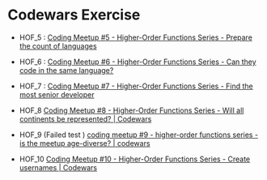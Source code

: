 # Codewars Exercise

- HOF_5 :
  [Coding Meetup #5 - Higher-Order Functions Series - Prepare the count of languages](https://www.codewars.com/kata/coding-meetup-number-5-higher-order-functions-series-prepare-the-count-of-languages/train/javascript)

- HOF_6 :
  [Coding Meetup #6 - Higher-Order Functions Series - Can they code in the same language?](https://www.codewars.com/kata/coding-meetup-number-6-higher-order-functions-series-can-they-code-in-the-same-language/train/javascript)

- HOF_7 :
  [Coding Meetup #7 - Higher-Order Functions Series - Find the most senior developer](http://www.codewars.com/kata/coding-meetup-number-7-higher-order-functions-series-find-the-most-senior-developer/train/javascript)

- HOF_8
  [Coding Meetup #8 - Higher-Order Functions Series - Will all continents be represented? | Codewars](https://www.codewars.com/kata/coding-meetup-number-8-higher-order-functions-series-will-all-continents-be-represented/train/javascript)

- HOF_9 (Failed test )
  [coding meetup #9 - higher-order functions series - is the meetup age-diverse? | codewars](https://www.codewars.com/kata/coding-meetup-number-9-higher-order-functions-series-is-the-meetup-age-diverse)

- HOF_10
  [Coding Meetup #10 - Higher-Order Functions Series - Create usernames | Codewars](https://www.codewars.com/kata/coding-meetup-number-10-higher-order-functions-series-create-usernames)
